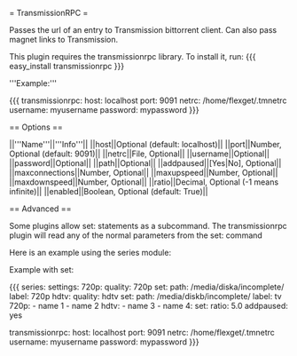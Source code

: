 = TransmissionRPC =

Passes the url of an entry to Transmission bittorrent client. Can also pass magnet links to Transmission.

This plugin requires the transmissionrpc library. To install it, run:
{{{
easy_install transmissionrpc
}}}

'''Example:'''

{{{
transmissionrpc:
  host: localhost
  port: 9091
  netrc: /home/flexget/.tmnetrc
  username: myusername
  password: mypassword
}}}

== Options ==

||'''Name'''||'''Info'''||
||host||Optional (default: localhost)||
||port||Number, Optional (default: 9091)||
||netrc||File, Optional||
||username||Optional||
||password||Optional||
||path||Optional||
||addpaused||[Yes|No], Optional||
||maxconnections||Number, Optional||
||maxupspeed||Number, Optional||
||maxdownspeed||Number, Optional||
||ratio||Decimal, Optional (-1 means infinite)||
||enabled||Boolean, Optional (default: True)||

== Advanced ==

Some plugins allow set: statements as a subcommand.
The transmissionrpc plugin will read any of the normal parameters from the set: command

Here is an example using the series module:

Example with set:

{{{
series:
  settings:
    720p:
      quality: 720p
      set:
        path: /media/diska/incomplete/
        label: 720p
    hdtv:
      quality: hdtv
      set:
        path: /media/diskb/incomplete/
        label: tv
  720p:
    - name 1
    - name 2
  hdtv:
    - name 3
    - name 4:
        set:
          ratio: 5.0
          addpaused: yes

transmissionrpc:
  host: localhost
  port: 9091
  netrc: /home/flexget/.tmnetrc
  username: myusername
  password: mypassword
}}}

